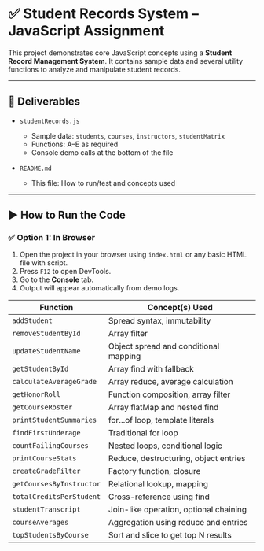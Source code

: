 # ✅ Student Records System – JavaScript Assignment

This project demonstrates core JavaScript concepts using a **Student Record Management System**. It contains sample data and several utility functions to analyze and manipulate student records.

---

## 📁 Deliverables

- `studentRecords.js`
  - Sample data: `students`, `courses`, `instructors`, `studentMatrix`
  - Functions: A–E as required
  - Console demo calls at the bottom of the file

- `README.md`
  - This file: How to run/test and concepts used

---

## ▶️ How to Run the Code

### ✅ Option 1: In Browser
1. Open the project in your browser using `index.html` or any basic HTML file with script.
2. Press `F12` to open DevTools.
3. Go to the **Console** tab.
4. Output will appear automatically from demo logs.




| Function                 | Concept(s) Used                        |
| ------------------------ | -------------------------------------- |
| `addStudent`             | Spread syntax, immutability            |
| `removeStudentById`      | Array filter                           |
| `updateStudentName`      | Object spread and conditional mapping  |
| `getStudentById`         | Array find with fallback               |
| `calculateAverageGrade`  | Array reduce, average calculation      |
| `getHonorRoll`           | Function composition, array filter     |
| `getCourseRoster`        | Array flatMap and nested find          |
| `printStudentSummaries`  | for...of loop, template literals       |
| `findFirstUnderage`      | Traditional for loop                   |
| `countFailingCourses`    | Nested loops, conditional logic        |
| `printCourseStats`       | Reduce, destructuring, object entries  |
| `createGradeFilter`      | Factory function, closure              |
| `getCoursesByInstructor` | Relational lookup, mapping             |
| `totalCreditsPerStudent` | Cross-reference using find             |
| `studentTranscript`      | Join-like operation, optional chaining |
| `courseAverages`         | Aggregation using reduce and entries   |
| `topStudentsByCourse`    | Sort and slice to get top N results    |
